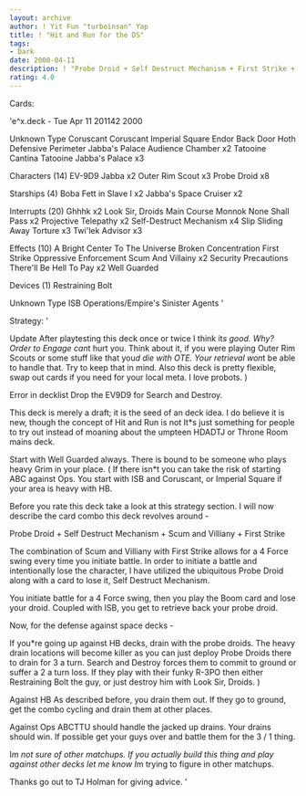 ```yaml
---
layout: archive
author: ! Yit Fun "turboinsan" Yap
title: ! "Hit and Run for the DS"
tags:
- Dark
date: 2000-04-11
description: ! "Probe Droid + Self Destruct Mechanism + First Strike + Scum and Villiany."
rating: 4.0
---
```

Cards: 

'e^x.deck - Tue Apr 11 201142 2000

Unknown Type
Coruscant
Coruscant Imperial Square
Endor Back Door
Hoth Defensive Perimeter
Jabba's Palace Audience Chamber  x2
Tatooine Cantina
Tatooine Jabba's Palace  x3

Characters (14)
EV-9D9
Jabba  x2
Outer Rim Scout  x3
Probe Droid  x8

Starships (4)
Boba Fett in Slave I  x2
Jabba's Space Cruiser	x2

Interrupts (20)
Ghhhk  x2
Look Sir, Droids
Main Course
Monnok
None Shall Pass  x2
Projective Telepathy  x2
Self-Destruct Mechanism  x4
Slip Sliding Away
Torture  x3
Twi'lek Advisor  x3

Effects (10)
A Bright Center To The Universe
Broken Concentration
First Strike
Oppressive Enforcement
Scum And Villainy  x2
Security Precautions
There'll Be Hell To Pay  x2
Well Guarded

Devices (1)
Restraining Bolt

Unknown Type
ISB Operations/Empire's Sinister Agents
'

Strategy: '

Update After playtesting this deck once or twice I think it*s good. Why? Order to Engage can*t hurt you. Think about it, if you were playing Outer Rim Scouts or some stuff like that you*d die with OTE. Your retrieval won*t be able to handle that. Try to keep that in mind. Also this deck is pretty flexible, swap out cards if you need for your local meta. I love probots. )

Error in decklist Drop the EV9D9 for Search and Destroy.

This deck is merely a draft; it is the seed of an deck idea. I do believe it is new, though the concept of Hit and Run is not It*s just something for people to try out instead of moaning about the umpteen HDADTJ or Throne Room mains deck.

Start with Well Guarded always. There is bound to be someone who plays heavy Grim in your place. ( If there isn*t you can take the risk of starting ABC against Ops. You start with ISB and Coruscant, or Imperial Square if your area is heavy with HB.

Before you rate this deck take a look at this strategy section. I will now describe the card combo this deck revolves around -

Probe Droid + Self Destruct Mechanism + Scum and Villiany + First Strike

The combination of Scum and Villiany with First Strike allows for a 4 Force swing every time you initiate battle. In order to initiate a battle and intentionally lose the character, I have utilized the ubiquitous Probe Droid along with a card to lose it, Self Destruct Mechanism.

You initiate battle for a 4 Force swing, then you play the Boom card and lose your droid. Coupled with ISB, you get to retrieve back your probe droid.

Now, for the defense against space decks -

If you*re going up against HB decks, drain with the probe droids. The heavy drain locations will become killer as you can just deploy Probe Droids there to drain for 3 a turn. Search and Destroy forces them to commit to ground or suffer a 2 a turn loss. If they play with their funky R-3PO then either Restraining Bolt the guy, or just destroy him with Look Sir, Droids. )

Against HB As described before, you drain them out. If they go to ground, get the combo cycling and drain them at other places.

Against Ops ABCTTU should handle the jacked up drains. Your drains should win. If possible get your guys over and battle them for the 3 / 1 thing.

I*m not sure of other matchups. If you actually build this thing and play against other decks let me know I*m trying to figure in other matchups.

Thanks go out to TJ Holman for giving advice.	'